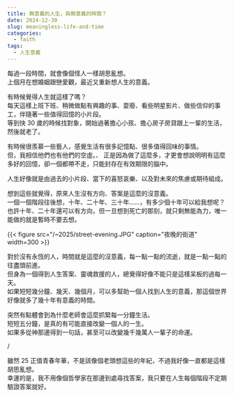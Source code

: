 ```yaml
---
title: 無意義的人生，與無意義的時間？
date: 2024-12-30
slug: meaningless-life-and-time
categories:
  - faith
tags:
  - 人生意義
---
```


每過一段時間，就會像個怪人一樣胡思亂想。\
上個月在想婚姻跟戀愛觀，最近又重新想人生的意義。

有時候覺得人生就這樣了嗎？\
每天這樣上班下班、稍微做點有興趣的事、耍廢、看些明星影片、做些信仰的事工，伴隨著一些值得回憶的小片段。\
等到快 30 歲的時候找對象，開始過著擔心小孩、擔心房子房貸跟上一輩的生活，\
然後就老了。

有時候很羨慕一些藝人，感覺生活有很多記憶點、很多值得回味的事情。\
但，我相信他們也有他們的空虛。、
正是因為做了這麼多，才更會想說明明有這麼多好的回憶，卻一個都帶不走，只能封存在有效期限的腦中。

人生好像就是由過去的小片段、當下的喜怒哀樂、以及對未來的焦慮或期待組成。

想到這些就覺得，原來人生沒有方向、答案是這麼的沒意義。\
一個一個階段往後想，十年、二十年、三十年……，有多少個十年可以給我想呢？\
也許十年、二十年還可以有方向，但一旦想到死亡的那刻，就只剩無能為力，唯一能做的就是暫時不要去想。

{{< figure src="/~2025/street-evening.JPG" caption="夜晚的街道" width=300 >}}

對於沒有永恆的人，時間就是這麼的沒意義，每一點一點的流逝，就是一點一點的往盡頭前進。\
但身為一個得到人生答案、靈魂救援的人，總覺得好像不能只是這樣呆板的過每一天。\
如果短短幾分鐘、幾天、幾個月，可以多幫助一個人找到人生的意義，那這個世界好像就多了幾十年有意義的時間。

突然有點體會到為什麼老師會這麼抓緊每一分鐘生活。\
短短五分鐘，是真的有可能直接改變一個人的一生。\
如果多從神那邊得到一句話，甚至可以改變幾千幾萬人一輩子的命運。

/

雖然 25 正值青春年華，不是該像個老頭想這些的年紀，不過我好像一直都是這樣胡思亂想。\
幸運的是，我不用像個哲學家在那邊到處尋找答案，我只要在人生每個階段不定期驗證答案就好。
